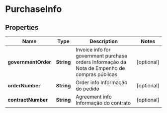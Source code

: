 
# PurchaseInfo

## Properties
Name | Type | Description | Notes
------------ | ------------- | ------------- | -------------
**governmentOrder** | **String** | Invoice info for government purchase orders Informação da Nota de Empenho de compras públicas  |  [optional]
**orderNumber** | **String** | Order info Informação do pedido  |  [optional]
**contractNumber** | **String** | Agreement info Informação do contrato  |  [optional]



